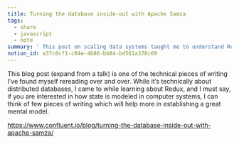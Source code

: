 ```yaml
---
title: Turning the database inside-out with Apache Samza
tags:
  - share
  - javascript
  - note
summary: ' This post on scaling data systems taught me to understand Redux'
notion_id: a37c0cf1-c04e-4b86-bb84-bd561a378c69
---
```

This blog post (expand from a talk) is one of the technical pieces of writing I’ve found myself rereading over and over. While it’s technically about distributed databases, I came to while learning about Redux, and I must say, if you are interested in how state is modeled in computer systems, I can think of few pieces of writing which will help more in establishing a great mental model.

<https://www.confluent.io/blog/turning-the-database-inside-out-with-apache-samza/>
